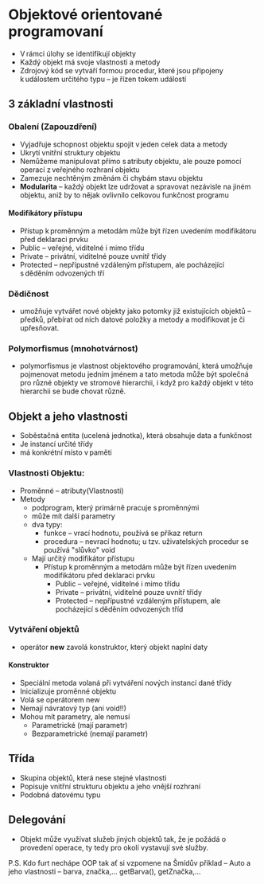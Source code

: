 # Objektové orientované programovaní 
* V rámci úlohy se identifikují objekty 
* Každý objekt má svoje vlastnosti a metody  
* Zdrojový kód se vytváří formou procedur, které jsou připojeny k událostem určitého typu – je řízen tokem událostí 
## 3 základní vlastnosti  


### Obalení (Zapouzdření)
* Vyjadřuje schopnost objektu spojit v jeden celek data a metody 
* Ukrytí vnitřní struktury objektu 
* Nemůžeme manipulovat přímo s atributy objektu, ale pouze pomocí operací z veřejného rozhraní objektu 
* Zamezuje nechtěným změnám či chybám stavu objektu 
* **Modularita** – každý objekt lze udržovat a spravovat nezávisle na jiném objektu, aniž by to nějak ovlivnilo celkovou funkčnost programu 
#### Modifikátory přístupu 
* Přístup k proměnným a metodám může být řízen uvedením modifikátoru před deklaraci prvku 
* Public – veřejné, viditelné i mimo třídu 
* Private – privátní, viditelné pouze uvnitř třídy 
* Protected – nepřípustné vzdáleným přístupem, ale pocházející s děděním odvozených tří


### Dědičnost 

* umožňuje vytvářet nové objekty jako potomky již existujících objektů – předků, přebírat od nich datové položky a metody a modifikovat je či upřesňovat. 

### Polymorfismus (mnohotvárnost) 

* polymorfismus je vlastnost objektového programování, která umožňuje pojmenovat metodu jedním jménem a tato metoda může být společná pro různé objekty ve stromové hierarchii, i když pro každý objekt v této hierarchii se bude chovat různě. 

## Objekt a jeho vlastnosti 
* Soběstačná entita (ucelená jednotka), která obsahuje data a funkčnost 
* Je instancí určité třídy 
* má konkrétní místo v paměti 
### Vlastnosti Objektu: 
* Proměnné – atributy(Vlastnosti) 
* Metody 
  - podprogram, který primárně pracuje s proměnnými 
  - může mít další parametry
  - dva typy: 
    - funkce – vrací hodnotu, používá se příkaz return
    - procedura – nevrací hodnotu; u tzv. uživatelských procedur se používá "slůvko" void
  - Mají určitý modifikátor přístupu 
    - Přístup k proměnným a metodám může být řízen uvedením modifikátoru před deklaraci prvku 
      - Public – veřejné, viditelné i mimo třídu 
      - Private – privátní, viditelné pouze uvnitř třídy 
      - Protected – nepřípustné vzdáleným přístupem, ale pocházející s děděním odvozených tříd

### Vytváření objektů 
* operátor **new** zavolá konstruktor, který objekt naplní daty 

#### Konstruktor 
* Speciální metoda volaná při vytváření nových instancí dané třídy 
* Inicializuje proměnné objektu 
* Volá se operátorem new 
* Nemají návratový typ (ani void!!) 
* Mohou mít parametry, ale nemusí 
  - Parametrické (mají parametr)
  - Bezparametrické (nemají parametr)

## Třída  
* Skupina objektů, která nese stejné vlastnosti 
* Popisuje vnitřní strukturu objektu a jeho vnější rozhraní 
* Podobná datovému typu 

## Delegování 
* Objekt může využívat služeb jiných objektů tak, že je požádá o provedení operace, ty tedy pro okolí vystavují své služby.

P.S. Kdo furt nechápe OOP tak ať si vzpomene na Šmídův příklad – Auto a jeho vlastnosti – barva, značka,… getBarva(), getZnačka,… 
